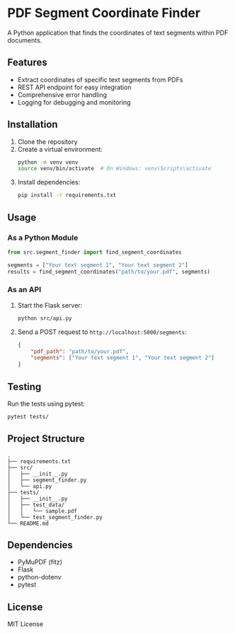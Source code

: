 # PDF Segment Coordinate Finder

A Python application that finds the coordinates of text segments within PDF documents.

## Features

- Extract coordinates of specific text segments from PDFs
- REST API endpoint for easy integration
- Comprehensive error handling
- Logging for debugging and monitoring

## Installation

1. Clone the repository
2. Create a virtual environment:
   ```bash
   python -m venv venv
   source venv/bin/activate  # On Windows: venv\Scripts\activate
   ```
3. Install dependencies:
   ```bash
   pip install -r requirements.txt
   ```

## Usage

### As a Python Module

```python
from src.segment_finder import find_segment_coordinates

segments = ["Your text segment 1", "Your text segment 2"]
results = find_segment_coordinates("path/to/your.pdf", segments)
```

### As an API

1. Start the Flask server:
   ```bash
   python src/api.py
   ```

2. Send a POST request to `http://localhost:5000/segments`:
   ```json
   {
       "pdf_path": "path/to/your.pdf",
       "segments": ["Your text segment 1", "Your text segment 2"]
   }
   ```

## Testing

Run the tests using pytest:
```bash
pytest tests/
```

## Project Structure

```
.
├── requirements.txt
├── src/
│   ├── __init__.py
│   ├── segment_finder.py
│   └── api.py
├── tests/
│   ├── __init__.py
│   ├── test_data/
│   │   └── sample.pdf
│   └── test_segment_finder.py
└── README.md
```

## Dependencies

- PyMuPDF (fitz)
- Flask
- python-dotenv
- pytest

## License

MIT License 